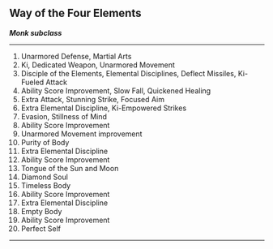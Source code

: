 ﻿## Way of the Four Elements

***Monk subclass***

___
1. Unarmored Defense, Martial Arts
2. Ki, Dedicated Weapon, Unarmored Movement
3. Disciple of the Elements, Elemental Disciplines, Deflect Missiles, Ki-Fueled Attack
4. Ability Score Improvement, Slow Fall, Quickened Healing
5. Extra Attack, Stunning Strike, Focused Aim
6. Extra Elemental Discipline, Ki-Empowered Strikes
7. Evasion, Stillness of Mind
8. Ability Score Improvement
9. Unarmored Movement improvement
10. Purity of Body
11. Extra Elemental Discipline
12. Ability Score Improvement
13. Tongue of the Sun and Moon
14. Diamond Soul
15. Timeless Body
16. Ability Score Improvement
17. Extra Elemental Discipline
18. Empty Body
19. Ability Score Improvement
20. Perfect Self

---
